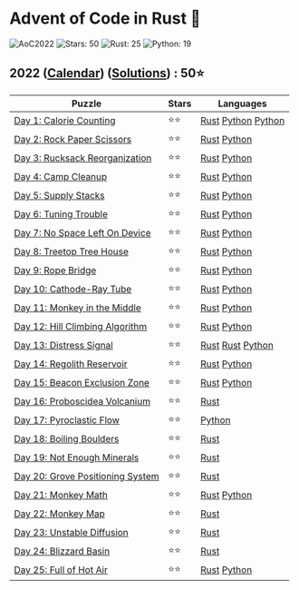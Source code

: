 # Advent of Code in Rust 🦀

![AoC2022](https://img.shields.io/badge/Advent_of_Code-2022-8A2BE2)
![Stars: 50](https://img.shields.io/badge/Stars-50⭐-blue)
![Rust: 25](https://img.shields.io/badge/Rust-25-cyan?logo=Rust)
![Python: 19](https://img.shields.io/badge/Python-19-cyan?logo=Python)

## 2022 ([Calendar](https://adventofcode.com/2022)) ([Solutions](../2022/)) : 50⭐

Puzzle                                                                   | Stars | Languages
------------------------------------------------------------------------ | ----- | -----------
[Day 1: Calorie Counting](https://adventofcode.com/2022/day/1)           | ⭐⭐  | [Rust](../2022/day1/day1.rs) [Python](../2022/day1/day1_oneliner.py) [Python](../2022/day1/day1.py)
[Day 2: Rock Paper Scissors](https://adventofcode.com/2022/day/2)        | ⭐⭐  | [Rust](../2022/day2/day2.rs) [Python](../2022/day2/day2.py)
[Day 3: Rucksack Reorganization](https://adventofcode.com/2022/day/3)    | ⭐⭐  | [Rust](../2022/day3/day3.rs) [Python](../2022/day3/day3.py)
[Day 4: Camp Cleanup](https://adventofcode.com/2022/day/4)               | ⭐⭐  | [Rust](../2022/day4/day4.rs) [Python](../2022/day4/day4.py)
[Day 5: Supply Stacks](https://adventofcode.com/2022/day/5)              | ⭐⭐  | [Rust](../2022/day5/day5.rs) [Python](../2022/day5/day5.py)
[Day 6: Tuning Trouble](https://adventofcode.com/2022/day/6)             | ⭐⭐  | [Rust](../2022/day6/day6.rs) [Python](../2022/day6/day6.py)
[Day 7: No Space Left On Device](https://adventofcode.com/2022/day/7)    | ⭐⭐  | [Rust](../2022/day7/day7.rs) [Python](../2022/day7/day7.py)
[Day 8: Treetop Tree House](https://adventofcode.com/2022/day/8)         | ⭐⭐  | [Rust](../2022/day8/day8.rs) [Python](../2022/day8/day8.py)
[Day 9: Rope Bridge](https://adventofcode.com/2022/day/9)                | ⭐⭐  | [Rust](../2022/day9/day9.rs) [Python](../2022/day9/day9.py)
[Day 10: Cathode-Ray Tube](https://adventofcode.com/2022/day/10)         | ⭐⭐  | [Rust](../2022/day10/day10.rs) [Python](../2022/day10/day10.py)
[Day 11: Monkey in the Middle](https://adventofcode.com/2022/day/11)     | ⭐⭐  | [Rust](../2022/day11/day11.rs) [Python](../2022/day11/day11.py)
[Day 12: Hill Climbing Algorithm](https://adventofcode.com/2022/day/12)  | ⭐⭐  | [Rust](../2022/day12/day12.rs) [Python](../2022/day12/day12.py)
[Day 13: Distress Signal](https://adventofcode.com/2022/day/13)          | ⭐⭐  | [Rust](../2022/day13/day13.rs) [Rust](../2022/day13_nom/day13.rs) [Python](../2022/day13/day13.py)
[Day 14: Regolith Reservoir](https://adventofcode.com/2022/day/14)       | ⭐⭐  | [Rust](../2022/day14/day14.rs) [Python](../2022/day14/day14.py)
[Day 15: Beacon Exclusion Zone](https://adventofcode.com/2022/day/15)    | ⭐⭐  | [Rust](../2022/day15/day15.rs) [Python](../2022/day15/day15.py)
[Day 16: Proboscidea Volcanium](https://adventofcode.com/2022/day/16)    | ⭐⭐  | [Rust](../2022/day16/day16.rs)
[Day 17: Pyroclastic Flow](https://adventofcode.com/2022/day/17)         | ⭐⭐  | [Python](../2022/day17/day17.py)
[Day 18: Boiling Boulders](https://adventofcode.com/2022/day/18)         | ⭐⭐  | [Rust](../2022/day18/day18.rs)
[Day 19: Not Enough Minerals](https://adventofcode.com/2022/day/19)      | ⭐⭐  | [Rust](../2022/day19/day19.rs)
[Day 20: Grove Positioning System](https://adventofcode.com/2022/day/20) | ⭐⭐  | [Rust](../2022/day20/day20.rs)
[Day 21: Monkey Math](https://adventofcode.com/2022/day/21)              | ⭐⭐  | [Rust](../2022/day21/day21.rs) [Python](../2022/day21/day21.py)
[Day 22: Monkey Map](https://adventofcode.com/2022/day/22)               | ⭐⭐  | [Rust](../2022/day22/day22.rs)
[Day 23: Unstable Diffusion](https://adventofcode.com/2022/day/23)       | ⭐⭐  | [Rust](../2022/day23/day23.rs)
[Day 24: Blizzard Basin](https://adventofcode.com/2022/day/24)           | ⭐⭐  | [Rust](../2022/day24/day24.rs)
[Day 25: Full of Hot Air](https://adventofcode.com/2022/day/25)          | ⭐⭐  | [Rust](../2022/day25/day25.rs) [Python](../2022/day25/day25.py)
